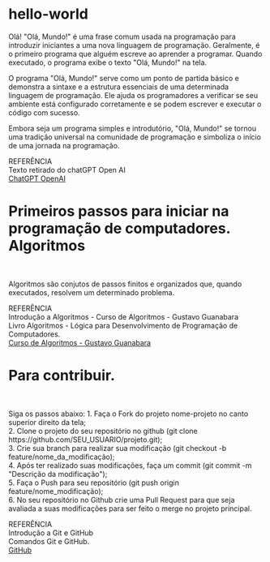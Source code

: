 # hello-world

<p>Olá! "Olá, Mundo!" é uma frase comum usada na programação para introduzir iniciantes a uma nova linguagem de programação. Geralmente, é o primeiro programa que alguém escreve ao aprender a programar. Quando executado, o programa exibe o texto "Olá, Mundo!" na tela.

O programa "Olá, Mundo!" serve como um ponto de partida básico e demonstra a sintaxe e a estrutura essenciais de uma determinada linguagem de programação. Ele ajuda os programadores a verificar se seu ambiente está configurado corretamente e se podem escrever e executar o código com sucesso.

Embora seja um programa simples e introdutório, "Olá, Mundo!" se tornou uma tradição universal na comunidade de programação e simboliza o início de uma jornada na programação.</p>

<p>REFERÊNCIA<br>
  Texto retirado do chatGPT Open AI<br>
  <a href="https://chat.openai.com/">ChatGPT OpenAI<a></p>


<h1>Primeiros passos para iniciar na programação de computadores.<br>Algoritmos</h1><br>
<p>Algoritmos são conjutos de passos finitos e organizados que, quando executados, resolvem um determinado problema.<br>

REFERÊNCIA<br>
  Introdução a Algoritmos - Curso de Algoritmos - Gustavo Guanabara<br>
  Livro Algoritmos - Lógica para Desenvolvimento de Programação de Computadores.<br>
  <a href="https://www.youtube.com/watch?v=8mei6uVttho&list=PLHz_AreHm4dmSj0MHol_aoNYCSGFqvfXV">Curso de Algoritmos - Gustavo Guanabara</a></p>


<h1>Para contribuir.</h1><br>
<p>Siga os passos abaixo:
1. Faça o Fork do projeto nome-projeto no canto superior direito da tela;<br>
2. Clone o projeto do seu repositório no github (git clone https://github.com/SEU_USUARIO/projeto.git);<br>
3. Crie sua branch para realizar sua modificação (git checkout -b feature/nome_da_modificação);<br>
4. Após ter realizado suas modificações, faça um commit (git commit -m "Descrição da modificação");<br>
5. Faça o Push para seu repositório (git push origin feature/nome_modificação);<br>
6. No seu repositório no Github crie uma Pull Request para que seja avaliada a suas modificações para ser feito o merge no projeto principal.<br>
</p>
<p>
REFERÊNCIA<br>
  Introdução a Git e GitHub<br>
  Comandos Git e GitHub.<br>
  <a href="#">GitHub</a>
</p>
